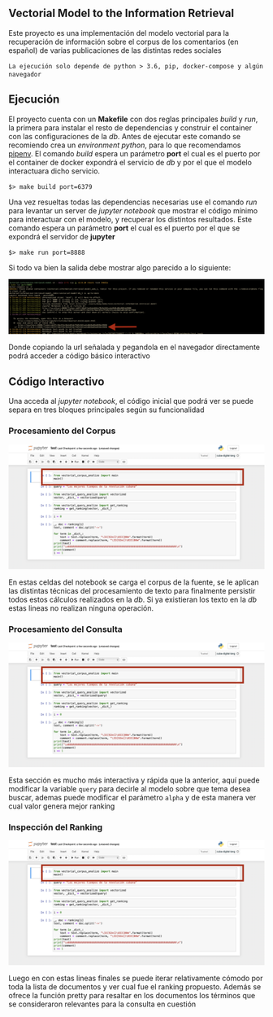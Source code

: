 ## Vectorial Model to the Information Retrieval

Este proyecto es una implementación del modelo vectorial para la recuperación de información sobre el corpus de los comentarios (en español)
de varias publicaciones de las distintas redes sociales

    La ejecución solo depende de python > 3.6, pip, docker-compose y algún navegador

## Ejecución

El proyecto cuenta con un **Makefile** con dos reglas principales _build_ y _run_, la primera para instalar el resto de dependencias y
construir el container con las configuraciones de la _db_. Antes de ejecutar este comando se recomiendo crea un _environment python_,
para lo que recomendamos [pipenv](https://pipenv.pypa.io/en/latest/install/).
El comando _build_ espera un parámetro **port** el cual
es el puerto por el container de docker expondrá el servicio de _db_ y por el que el modelo interactuara dicho servicio.

    $> make build port=6379

Una vez resueltas todas las dependencias necesarias use el comando _run_ para levantar un server de _jupyter notebook_ que mostrar el
código mínimo para interactuar con el modelo, y recuperar los distintos resultados. Este comando espera un parámetro **port** el cual
es el puerto por el que se expondrá el servidor de **jupyter**

    $> make run port=8888

Si todo va bien la salida debe mostrar algo parecido a lo siguiente:

![](img/run-line.png)

Donde copiando la url señalada y pegandola en el navegador directamente podrá acceder a código básico interactivo

## Código Interactivo

Una acceda al _jupyter notebook_, el código inicial que podrá ver se puede separa en tres bloques principales según su funcionalidad

### Procesamiento del Corpus

![](img/jupyter-1.png)

En estas celdas del notebook se carga el corpus de la fuente, se le aplican las distintas técnicas del procesamiento de texto para
finalmente persistir todos estos cálculos realizados en la _db_. Si ya existieran los texto en la _db_ estas lineas no realizan ninguna operación.

### Procesamiento del Consulta

![](img/jupyter-1.png)

Esta sección es mucho más interactiva y rápida que la anterior, aquí puede modificar la variable `query` para decirle al modelo
sobre que tema desea buscar, ademas puede modificar el parámetro `alpha` y de esta manera ver cual valor genera mejor ranking

### Inspección del Ranking

![](img/jupyter-1.png)

Luego en con estas lineas finales se puede iterar relativamente cómodo por toda la lista de documentos y ver cual fue el ranking propuesto. Además
se ofrece la función pretty para resaltar en los documentos los términos que se consideraron relevantes para la consulta en cuestión

<!--
Implementation with Python of vectorial model to information retrieval. Over the corpus of the comment in social nets -->
